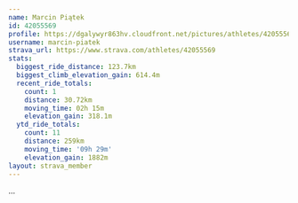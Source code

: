 ```yaml
---
name: Marcin Piątek
id: 42055569
profile: https://dgalywyr863hv.cloudfront.net/pictures/athletes/42055569/12602382/1/large.jpg
username: marcin-piatek
strava_url: https://www.strava.com/athletes/42055569
stats:
  biggest_ride_distance: 123.7km
  biggest_climb_elevation_gain: 614.4m
  recent_ride_totals:
    count: 1
    distance: 30.72km
    moving_time: 02h 15m
    elevation_gain: 318.1m
  ytd_ride_totals:
    count: 11
    distance: 259km
    moving_time: '09h 29m'
    elevation_gain: 1882m
layout: strava_member
--- 
```

...
